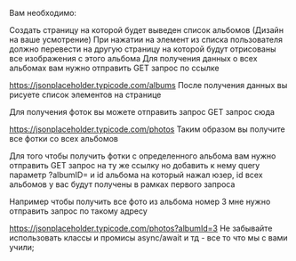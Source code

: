 
Вам необходимо:

Создать страницу на которой будет выведен список альбомов (Дизайн на ваше усмотрение)
При нажатии на элемент из списка пользователя должно перевести на другую страницу на которой будут отрисованы все изображения с этого альбома
Для получения данных о всех альбомах вам нужно отправить GET запрос по ссылке

https://jsonplaceholder.typicode.com/albums
После получения данных вы рисуете список элементов на странице

Для получения фоток вы можете отправить запрос GET запрос сюда

https://jsonplaceholder.typicode.com/photos
Таким образом вы получите все фотки со всех альбомов

Для того чтобы получить фотки с определенного альбома вам нужно отправить GET запрос на ту же ссылку но добавить к нему query параметр ?albumID= и id альбома на который нажал юзер, id всех альбомов у вас будут получены в рамках первого запроса

Например чтобы получить все фото из альбома номер 3 мне нужно отправить запрос по такому адресу

https://jsonplaceholder.typicode.com/photos?albumId=3
Не забывайте использовать классы и промисы async/await и тд - все то что мы с вами учили;

